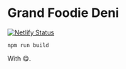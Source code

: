 # Grand Foodie Deni
[![Netlify Status](https://api.netlify.com/api/v1/badges/f478798a-7cf6-4853-8014-437cebd952eb/deploy-status)](https://app.netlify.com/sites/gfd/deploys)

```
npm run build
```

With 😋.
